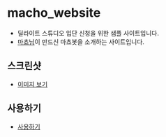 # macho_website
* 딜라이트 스튜디오 입단 신청을 위한 샘플 사이트입니다.
* <a href="https://devmacho.tistory.com/">마쵸님</a>이 만드신 마쵸봇을 소개하는 사이트입니다.

## 스크린샷
* <a href="https://ibb.co/CzC5zkD">이미지 보기</a>
## 사용하기
* <a href="https://seongpark.github.io/macho-bot-site">사용하기</a>
